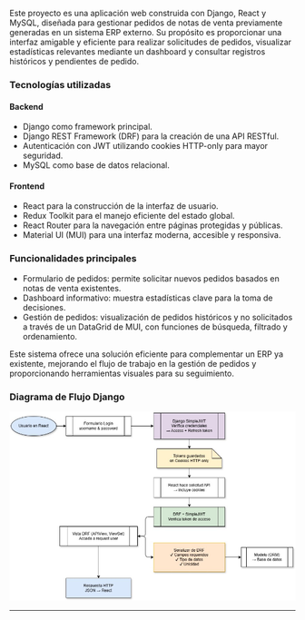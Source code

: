 Este proyecto es una aplicación web construida con Django, React y MySQL, diseñada para gestionar pedidos de notas de venta previamente generadas en un sistema ERP externo. Su propósito es proporcionar una interfaz amigable y eficiente para realizar solicitudes de pedidos, visualizar estadísticas relevantes mediante un dashboard y consultar registros históricos y pendientes de pedido.

### Tecnologías utilizadas

#### Backend

- Django como framework principal.
- Django REST Framework (DRF) para la creación de una API RESTful.
- Autenticación con JWT utilizando cookies HTTP-only para mayor seguridad.
- MySQL como base de datos relacional.

#### Frontend

- React para la construcción de la interfaz de usuario.
- Redux Toolkit para el manejo eficiente del estado global.
- React Router para la navegación entre páginas protegidas y públicas.
- Material UI (MUI) para una interfaz moderna, accesible y responsiva.

### Funcionalidades principales

- Formulario de pedidos: permite solicitar nuevos pedidos basados en notas de venta existentes.
- Dashboard informativo: muestra estadísticas clave para la toma de decisiones.
- Gestión de pedidos: visualización de pedidos históricos y no solicitados a través de un DataGrid de MUI, con funciones de búsqueda, filtrado y ordenamiento.

Este sistema ofrece una solución eficiente para complementar un ERP ya existente, mejorando el flujo de trabajo en la gestión de pedidos y proporcionando herramientas visuales para su seguimiento.

### Diagrama de Flujo Django

![Middleware](images/DjangoDiagrama.jpg)

---